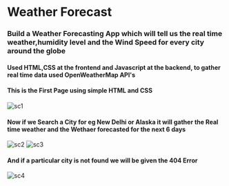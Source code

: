 # Weather Forecast

### Build a Weather Forecasting App which will tell us the real time weather,humidity level and the Wind Speed for every city around the globe
#### Used HTML,CSS at the frontend and Javascript at the backend, to gather real time data used OpenWeatherMap API's
#### This is the First Page using simple HTML and CSS
![sc1](https://github.com/user-attachments/assets/003b22b5-3e37-44d1-a4fc-f4fa1fe9f661)
#### Now if we Search a City for eg New Delhi or Alaska it will gather the Real time weather and the Wethaer forecasted for the next 6 days
![sc2](https://github.com/user-attachments/assets/47814c25-7394-4e22-91e5-bebbc8427a89)
![sc3](https://github.com/user-attachments/assets/c026a257-11ae-480a-a2a6-da48d2a3db80)

#### And if a particular city is not found we will be given the 404 Error
![sc4](https://github.com/user-attachments/assets/e862312d-29cb-4a5c-a55b-05eb760c60b9)


